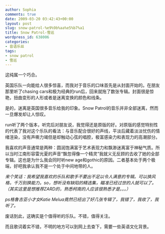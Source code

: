 ```yaml
---
author: Sophia
comments: true
date: 2009-03-20 03:42:43+00:00
layout: post
slug: snow-patrol-%e9%9b%aa%e5%b7%a1
title: Snow Patrol-雪巡
wordpress_id: 638006
categories:
- 音语乐丝
tags:
- snow patrol
- 雪巡
---
```


这纯属一个巧合。

 

英国乐队一向能给人很多惊喜，而我对于音乐的口味首先是从封面开始的。在朋友那里听了chasing cars和极为经典的run后，回来就拖了数张专辑。封面很是惊艳，扭曲变形的人形或者是迷离变换的颜色和线条。

 

是的，迷离是英国很多音乐给我的印象。Snow Patrol的音乐并非全部迷离，然而一旦爆发却让人惊叹。

 

run听了两个版本，听完后对朋友说，我觉得还是原版的好。对原版的感觉特别性的代表了我对这个乐队的看法：与音乐配合很好的声线，平淡后藏着淡淡忧伤的情绪渲染，没有声嘶力竭但是却触动心弦的唱腔，极富感染力和表现力的高潮部分。

 

我喜欢的声音通常是两种：圆润饱满富于艺术表现力和飘渺迷离富于神秘气质。所以当时江南形容雷光夏的声音“飘忽得像一个精灵”我就义无反顾的去收了她的全部专辑。这也是为什么我会同时听new age和gothic的原因。二者基本处于两个极端，好吧我承认我不是一个处于中间地带的人。

 

_来个笑话：我希望我喜欢的乐队和歌手不要出不足以令人满意的专辑。可以换风格，千万别换能力。so，想听没有缺陷的精选集，瞄准已经过世的人就可以了。（其实这里是想推荐ZARD的，熟悉柯南的人应该很熟悉才是。。。）_

 

_ps格鲁吉亚小才女Katie Melua竟然已经出了好几张专辑了，我错了，我收了，我听了。_

 

废话到此，这确实是个值得听的乐队。不错，值得关注。

 

而且歌词着实不错，不明的地方可以到网上去查下，需要一些英语文化背景。
